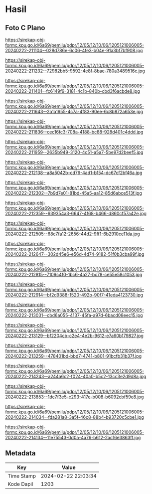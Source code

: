 # Hasil

## Foto C Plano

https://sirekap-obj-formc.kpu.go.id/6a69/pemilu/pdpr/12/05/12/10/06/1205121006005-20240222-211104--028d786e-6c06-4fe3-b04e-91a3bf7bf908.jpg

https://sirekap-obj-formc.kpu.go.id/6a69/pemilu/pdpr/12/05/12/10/06/1205121006005-20240222-211232--72982bb5-9592-4e8f-8bae-780a3489516c.jpg

https://sirekap-obj-formc.kpu.go.id/6a69/pemilu/pdpr/12/05/12/10/06/1205121006005-20240222-211401--fc6149f9-3181-4c1b-840b-cbd3f6acbde8.jpg

https://sirekap-obj-formc.kpu.go.id/6a69/pemilu/pdpr/12/05/12/10/06/1205121006005-20240222-211643--2a1a1955-4c7a-4f83-90ee-6c8b872a653e.jpg

https://sirekap-obj-formc.kpu.go.id/6a69/pemilu/pdpr/12/05/12/10/06/1205121006005-20240222-211836--cec16fc3-708a-4188-bc88-928d401c4ddd.jpg

https://sirekap-obj-formc.kpu.go.id/6a69/pemilu/pdpr/12/05/12/10/06/1205121006005-20240222-211959--2635b949-3120-4c51-a5a7-5be97d2beef5.jpg

https://sirekap-obj-formc.kpu.go.id/6a69/pemilu/pdpr/12/05/12/10/06/1205121006005-20240222-212138--a8a5042b-cd76-4ad1-b154-dc67cf2bf46a.jpg

https://sirekap-obj-formc.kpu.go.id/6a69/pemilu/pdpr/12/05/12/10/06/1205121006005-20240222-212302--7b9d7e01-81bd-45a5-aa12-85d6abce513f.jpg

https://sirekap-obj-formc.kpu.go.id/6a69/pemilu/pdpr/12/05/12/10/06/1205121006005-20240222-212359--939354a3-6647-4f68-b466-d860cf57a42e.jpg

https://sirekap-obj-formc.kpu.go.id/6a69/pemilu/pdpr/12/05/12/10/06/1205121006005-20240222-212505--68c7fa12-2656-44d2-9ff1-6b2910ce11da.jpg

https://sirekap-obj-formc.kpu.go.id/6a69/pemilu/pdpr/12/05/12/10/06/1205121006005-20240222-212647--302d45e6-e56d-4d74-9182-51f0b3cba99f.jpg

https://sirekap-obj-formc.kpu.go.id/6a69/pemilu/pdpr/12/05/12/10/06/1205121006005-20240222-212815--7109c4f0-1bc6-4a27-bc78-ce55e58c1053.jpg

https://sirekap-obj-formc.kpu.go.id/6a69/pemilu/pdpr/12/05/12/10/06/1205121006005-20240222-212914--bf2d9388-1520-492b-90f7-41eda4123730.jpg

https://sirekap-obj-formc.kpu.go.id/6a69/pemilu/pdpr/12/05/12/10/06/1205121006005-20240222-213031--cbd6a055-4137-45fa-a97d-6bacd08eec15.jpg

https://sirekap-obj-formc.kpu.go.id/6a69/pemilu/pdpr/12/05/12/10/06/1205121006005-20240222-213129--bf2204cb-c2e4-4e2b-9612-e7a60b179827.jpg

https://sirekap-obj-formc.kpu.go.id/6a69/pemilu/pdpr/12/05/12/10/06/1205121006005-20240222-213259--478401bd-bbd7-4741-b801-91bcfb31b37f.jpg

https://sirekap-obj-formc.kpu.go.id/6a69/pemilu/pdpr/12/05/12/10/06/1205121006005-20240222-214243--a244a6c2-f024-40a0-b5c2-13cc3e2d9d8a.jpg

https://sirekap-obj-formc.kpu.go.id/6a69/pemilu/pdpr/12/05/12/10/06/1205121006005-20240222-213853--1dc7f3e5-c293-417e-b008-b6092cbf59e8.jpg

https://sirekap-obj-formc.kpu.go.id/6a69/pemilu/pdpr/12/05/12/10/06/1205121006005-20240222-214034--fda281a8-3a5f-46c8-88b4-b93720c5cbe1.jpg

https://sirekap-obj-formc.kpu.go.id/6a69/pemilu/pdpr/12/05/12/10/06/1205121006005-20240222-214134--11e75543-0d0a-4a76-b612-2ac16e3863ff.jpg


## Metadata

| Key        | Value               |
| ---------- | ------------------- |
| Time Stamp | 2024-02-22 22:03:34 |
| Kode Dapil | 1203                |



